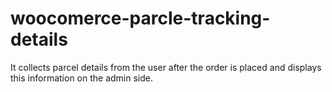 # woocomerce-parcle-tracking-details
It collects parcel details from the user after the order is placed and displays this information on the admin side.
